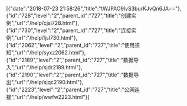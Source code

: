 [{"date":"2018-07-23 21:58:26","title":"tWJPAO9lvS3burKJvQn6JA=="},{"id":"728","level":"2","parent_id":"727","title":"创建实例","url":"/help/cjsl728.html"},{"id":"730","level":"2","parent_id":"727","title":"连接实例","url":"/help/ljsl730.html"},{"id":"2062","level":"2","parent_id":"727","title":"使用须知","url":"/help/syxz2062.html"},{"id":"2189","level":"2","parent_id":"727","title":"数据导入","url":"/help/sjdr2189.html"},{"id":"2190","level":"2","parent_id":"727","title":"数据导出","url":"/help/sjqc2190.html"},{"id":"2223","level":"2","parent_id":"727","title":"公网连接","url":"/help/wwfw2223.html"}]